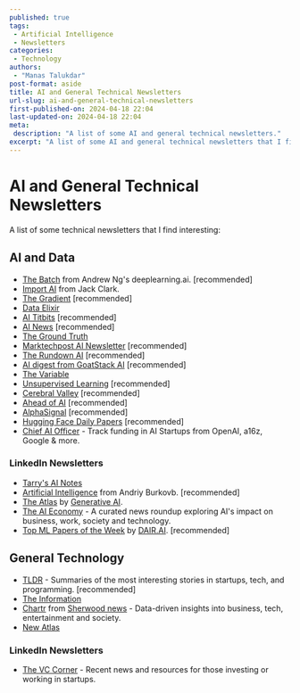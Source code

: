 ```yaml
---
published: true
tags:
 - Artificial Intelligence
 - Newsletters
categories:
 - Technology
authors:
 - "Manas Talukdar"
post-format: aside
title: AI and General Technical Newsletters
url-slug: ai-and-general-technical-newsletters
first-published-on: 2024-04-18 22:04
last-updated-on: 2024-04-18 22:04
meta:
 description: "A list of some AI and general technical newsletters."
excerpt: "A list of some AI and general technical newsletters that I find interesting"
---
```


# AI and General Technical Newsletters

A list of some technical newsletters that I find interesting:

## AI and Data

- [The Batch](https://www.deeplearning.ai/thebatch/) from Andrew Ng's deeplearning.ai. [recommended]
- [Import AI](https://jack-clark.net/) from Jack Clark.
- [The Gradient](https://thegradient.pub/) [recommended]
- [Data Elixir](https://dataelixir.com/)
- [AI Titbits](https://www.aitidbits.ai) [recommended]
- [AI News](https://buttondown.email/ainews) [recommended]
- [The Ground Truth](https://ground-truth.beehiiv.com)
- [Marktechpost AI Newsletter](https://www.airesearchinsights.com) [recommended]
- [The Rundown AI](https://www.therundown.ai) [recommended]
- [AI digest from GoatStack AI](https://goatstack.ai) [recommended]
- [The Variable](https://medium.com/towards-data-science/newsletters/the-variable)
- [Unsupervised Learning](https://danielmiessler.com) [recommended]
- [Cerebral Valley](https://cerebralvalley.ai) [recommended]
- [Ahead of AI](https://magazine.sebastianraschka.com) [recommended]
- [AlphaSignal](https://alphasignal.ai/) [recommended]
- [Hugging Face Daily Papers](https://huggingface.co/papers) [recommended]
- [Chief AI Officer](https://www.chiefaioffice.xyz) - Track funding in AI Startups from OpenAI, a16z, Google & more.

### LinkedIn Newsletters

- [Tarry's AI Notes](https://www.linkedin.com/newsletters/tarry-s-ai-notes-7014965974319661056/)
- [Artificial Intelligence](https://www.linkedin.com/newsletters/artificial-intelligence-6598352935271358464/) from Andriy Burkovb. [recommended]
- [The Atlas](https://www.linkedin.com/newsletters/the-atlas-7075090904906149891/) by [Generative AI](https://www.linkedin.com/company/genai-works/).
- [The AI Economy](https://www.linkedin.com/newsletters/7149119617343381504) - A curated news roundup exploring AI's impact on business, work, society and technology.
- [Top ML Papers of the Week](https://www.linkedin.com/newsletters/7020865424875474944/) by [DAIR.AI](https://www.linkedin.com/company/dair-ai/). [recommended]

## General Technology

- [TLDR](https://tldr.tech/) - Summaries of the most interesting stories in startups, tech, and programming. [recommended]
- [The Information](https://www.theinformation.com)
- [Chartr](https://www.chartr.co/) from [Sherwood news](https://sherwood.news/) - Data-driven insights into business, tech, entertainment and society.
- [New Atlas](https://newatlas.com)

### LinkedIn Newsletters

- [The VC Corner](https://www.linkedin.com/newsletters/7159882988204220416/) - Recent news and resources for those investing or working in startups.
